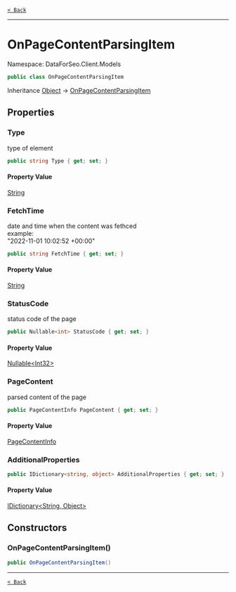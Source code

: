 [`< Back`](./)

---

# OnPageContentParsingItem

Namespace: DataForSeo.Client.Models

```csharp
public class OnPageContentParsingItem
```

Inheritance [Object](https://docs.microsoft.com/en-us/dotnet/api/system.object) → [OnPageContentParsingItem](./dataforseo.client.models.onpagecontentparsingitem)

## Properties

### **Type**

type of element

```csharp
public string Type { get; set; }
```

#### Property Value

[String](https://docs.microsoft.com/en-us/dotnet/api/system.string)<br>

### **FetchTime**

date and time when the content was fethced
 <br>example:
 <br>"2022-11-01 10:02:52 +00:00"

```csharp
public string FetchTime { get; set; }
```

#### Property Value

[String](https://docs.microsoft.com/en-us/dotnet/api/system.string)<br>

### **StatusCode**

status code of the page

```csharp
public Nullable<int> StatusCode { get; set; }
```

#### Property Value

[Nullable&lt;Int32&gt;](https://docs.microsoft.com/en-us/dotnet/api/system.nullable-1)<br>

### **PageContent**

parsed content of the page

```csharp
public PageContentInfo PageContent { get; set; }
```

#### Property Value

[PageContentInfo](./dataforseo.client.models.pagecontentinfo)<br>

### **AdditionalProperties**

```csharp
public IDictionary<string, object> AdditionalProperties { get; set; }
```

#### Property Value

[IDictionary&lt;String, Object&gt;](https://docs.microsoft.com/en-us/dotnet/api/system.collections.generic.idictionary-2)<br>

## Constructors

### **OnPageContentParsingItem()**

```csharp
public OnPageContentParsingItem()
```

---

[`< Back`](./)
